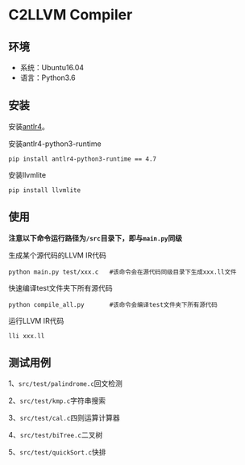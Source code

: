 # C2LLVM Compiler

## 环境

* 系统：Ubuntu16.04
* 语言：Python3.6



## 安装

安装[antlr4](https://www.antlr.org/)。

安装antlr4-python3-runtime

```
pip install antlr4-python3-runtime == 4.7
```

安装llvmlite

```
pip install llvmlite
```



## 使用

**注意以下命令运行路径为`/src`目录下，即与`main.py`同级**

生成某个源代码的LLVM IR代码

```shell
python main.py test/xxx.c   #该命令会在源代码同级目录下生成xxx.ll文件
```

快速编译test文件夹下所有源代码

```shell
python compile_all.py       #该命令会编译test文件夹下所有源代码
```

运行LLVM IR代码

```shell
lli xxx.ll
```



## 测试用例

1、`src/test/palindrome.c`回文检测

2、`src/test/kmp.c`字符串搜索

3、`src/test/cal.c`四则运算计算器

4、`src/test/biTree.c`二叉树

5、`src/test/quickSort.c`快排